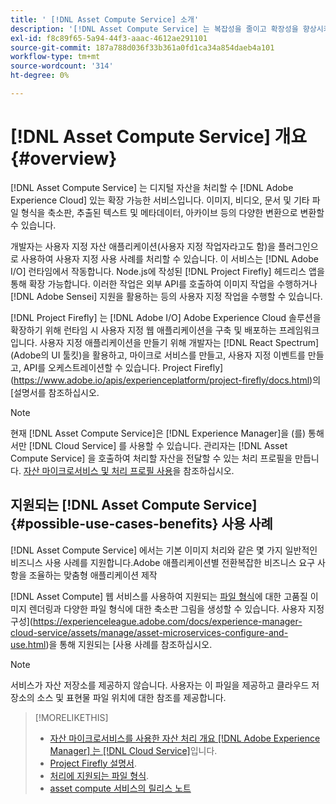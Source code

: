 ```yaml
---
title: ' [!DNL Asset Compute Service] 소개'
description: '[!DNL Asset Compute Service] 는 복잡성을 줄이고 확장성을 향상시키는 클라우드 기반의 자산 처리 서비스입니다.'
exl-id: f8c89f65-5a94-44f3-aaac-4612ae291101
source-git-commit: 187a788d036f33b361a0fd1ca34a854daeb4a101
workflow-type: tm+mt
source-wordcount: '314'
ht-degree: 0%

---
```


# [!DNL Asset Compute Service] 개요 {#overview}

[!DNL Asset Compute Service] 는 디지털 자산을 처리할 수  [!DNL Adobe Experience Cloud] 있는 확장 가능한 서비스입니다. 이미지, 비디오, 문서 및 기타 파일 형식을 축소판, 추출된 텍스트 및 메타데이터, 아카이브 등의 다양한 변환으로 변환할 수 있습니다.

개발자는 사용자 지정 자산 애플리케이션(사용자 지정 작업자라고도 함)을 플러그인으로 사용하여 사용자 지정 사용 사례를 처리할 수 있습니다. 이 서비스는 [!DNL Adobe I/O] 런타임에서 작동합니다. Node.js에 작성된 [!DNL Project Firefly] 헤드리스 앱을 통해 확장 가능합니다. 이러한 작업은 외부 API를 호출하여 이미지 작업을 수행하거나 [!DNL Adobe Sensei] 지원을 활용하는 등의 사용자 지정 작업을 수행할 수 있습니다.

[!DNL Project Firefly] 는  [!DNL Adobe I/O] Adobe Experience Cloud 솔루션을 확장하기 위해 런타임 시 사용자 지정 웹 애플리케이션을 구축 및 배포하는 프레임워크입니다. 사용자 지정 애플리케이션을 만들기 위해 개발자는 [!DNL React Spectrum](Adobe의 UI 툴킷)을 활용하고, 마이크로 서비스를 만들고, 사용자 지정 이벤트를 만들고, API를 오케스트레이션할 수 있습니다. Project Firefly](https://www.adobe.io/apis/experienceplatform/project-firefly/docs.html)의 [설명서를 참조하십시오.

>[!NOTE]
>
>현재 [!DNL Asset Compute Service]은 [!DNL Experience Manager]을 (를) 통해서만 [!DNL Cloud Service] 를 사용할 수 있습니다. 관리자는 [!DNL Asset Compute Service] 을 호출하여 처리할 자산을 전달할 수 있는 처리 프로필을 만듭니다. [자산 마이크로서비스 및 처리 프로필 사용](https://experienceleague.adobe.com/docs/experience-manager-cloud-service/assets/manage/asset-microservices-configure-and-use.html)을 참조하십시오.

## 지원되는 [!DNL Asset Compute Service] {#possible-use-cases-benefits} 사용 사례

[!DNL Asset Compute Service] 에서는 기본 이미지 처리와 같은 몇 가지 일반적인 비즈니스 사용 사례를 지원합니다.Adobe 애플리케이션별 전환복잡한 비즈니스 요구 사항을 조율하는 맞춤형 애플리케이션 제작

[!DNL Asset Compute] 웹 서비스를 사용하여 지원되는 [파일 형식](https://experienceleague.adobe.com/docs/experience-manager-cloud-service/assets/file-format-support.html)에 대한 고품질 이미지 렌더링과 다양한 파일 형식에 대한 축소판 그림을 생성할 수 있습니다. 사용자 지정 구성](https://experienceleague.adobe.com/docs/experience-manager-cloud-service/assets/manage/asset-microservices-configure-and-use.html)을 통해 지원되는 [사용 사례를 참조하십시오.

>[!NOTE]
>
>서비스가 자산 저장소를 제공하지 않습니다. 사용자는 이 파일을 제공하고 클라우드 저장소의 소스 및 표현물 파일 위치에 대한 참조를 제공합니다.

<!-- TBD: Should this be mentioned in the docs?

|Asset Compute Service does not do this|Expectations from implementing client|
|---|---|
| Binary uploads or API-based asset ingestion. | Use other methods to ingest assets. |
| Store binaries or any persisted data across processing requests.| Each request is independent so treat it as a standalone request by sharing binary and processing instructions. |
| Store any configurations such as processing rules or settings for a user or an organization's account. | Add processing request to each request/instruction. |
| Direct event handling of asset creation events from storage systems and processing completed notifications, and errors. | Use [!DNL Adobe I/O] Events and other methods. |

-->

>[!MORELIKETHIS]
>
>* [자산 마이크로서비스를 사용한 자산 처리 개요  [!DNL Adobe Experience Manager] 는  [!DNL Cloud Service]](https://experienceleague.adobe.com/docs/experience-manager-cloud-service/assets/asset-microservices-overview.html)입니다.
>* [Project Firefly 설명서](https://www.adobe.io/apis/experienceplatform/project-firefly/docs.html).
>* [처리에 지원되는 파일 형식](https://experienceleague.adobe.com/docs/experience-manager-cloud-service/assets/file-format-support.html).
>* [asset compute 서비스의 릴리스 노트](release-notes.md)


<!-- **TBD:**
* Clarify the service can only be used within AEM as Cloud Service. The docs provided as context for custom application developers. Not to be used as a standalone service.
  ** and API as that plays a role in custom applications (accepting standard params, invoking Nui itself in the future, etc. (this is an outlook))

* link to aem as cloud service docs on asset ingestion and customization with processing profiles.
-->
